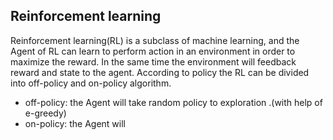 ## Reinforcement learning  
Reinforcement learning(RL) is a subclass of machine learning, and the Agent of RL can learn to perform action in an environment in order to maximize the reward.
In the same time the environment will feedback reward and state to the agent. According to policy the RL can be divided into off-policy and on-policy algorithm.  
* off-policy: the Agent will take random policy to exploration .(with help of e-greedy)  
* on-policy: the Agent will 
